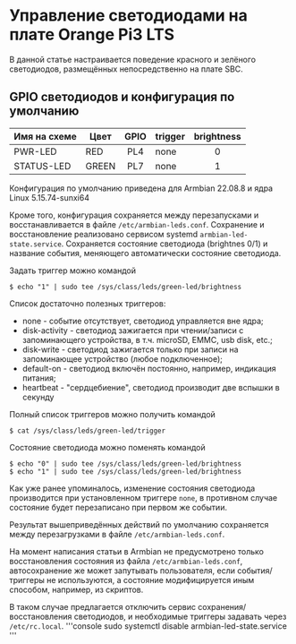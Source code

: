 # Управление светодиодами на плате Orange Pi3 LTS

В данной статье настраивается поведение красного и зелёного светодиодов, размещённых непосредственно на плате SBC.

## GPIO светодиодов и конфигурация по умолчанию

| Имя на схеме | Цвет  | GPIO | trigger | brightness|
|--------------|-------|:----:|---------|:---------:|
| PWR-LED      | RED   | PL4  | none    | 0         |
| STATUS-LED   | GREEN | PL7  | none    | 1         |

Конфигурация по умолчанию приведена для Armbian 22.08.8 и ядра Linux 5.15.74-sunxi64

Кроме того, конфигурация сохраняется между перезапусками и восстанавливается в файле ```/etc/armbian-leds.conf```.
Сохранение и восстановление реализовано сервисом systemd ```armbian-led-state.service```.
Сохраняется состояние светодиода (brightnes 0/1) и название события, меняющего автоматически состояние светодиода.

Задать триггер можно командой
```console
$ echo "1" | sudo tee /sys/class/leds/green-led/brightness
```

Список достаточно полезных триггеров:
- none - событие отсутствует, светодиод управляется вне ядра;
- disk-activity - светодиод зажигается при чтении/записи с запоминающего устройства, в т.ч. microSD, EMMC, usb disk, etc.;
- disk-write - светодиод зажигается только при записи на запоминающее устройство (любое подключенное);
- default-on - светодиод включён постоянно, например, индикация питания;
- heartbeat - "сердцебиение", светодиод производит две вспышки в секунду

Полный список триггеров можно получить командой 
```console
$ cat /sys/class/leds/green-led/trigger
```


Состояние светодиода можно поменять командой
```console
$ echo "0" | sudo tee /sys/class/leds/green-led/brightness
$ echo "1" | sudo tee /sys/class/leds/green-led/brightness
```
Как уже ранее упоминалось, изменение состояния светодиода производится при установленном триггере ```none```, 
в противном случае состояние будет перезаписано при первом же событии.

Результат вышеприведённых действий по умолчанию сохраняется между перезагрузками в файле ```/etc/armbian-leds.conf```.

На момент написания статьи в Armbian не предусмотрено только восстановления состояния из файла ```/etc/armbian-leds.conf```,
автосохранение же может запутывать пользователя, если события/триггеры не используются, а состояние модифицируется иным способом, например, из скриптов.

В таком случае предлагается отключить сервис сохранения/восстановления светодиодов, и необходимые триггеры задавать через ```/etc/rc.local```.
'''console
sudo systemctl disable armbian-led-state.service
'''
